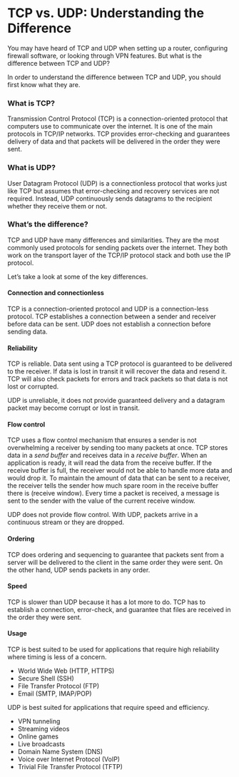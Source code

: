 # TCP vs. UDP: Understanding the Difference



You may have heard of TCP and UDP when setting up a router, configuring firewall software, or looking through VPN features. But what is the difference between TCP and UDP?

In order to understand the difference between TCP and UDP, you should first know what they are.

### What is TCP?

Transmission Control Protocol \(TCP\) is a connection-oriented protocol that computers use to communicate over the internet. It is one of the main protocols in TCP/IP networks. TCP provides error-checking and guarantees delivery of data and that packets will be delivered in the order they were sent.

### What is UDP?

User Datagram Protocol \(UDP\) is a connectionless protocol that works just like TCP but assumes that error-checking and recovery services are not required. Instead, UDP continuously sends datagrams to the recipient whether they receive them or not.

### What’s the difference?

TCP and UDP have many differences and similarities. They are the most commonly used protocols for sending packets over the internet. They both work on the transport layer of the TCP/IP protocol stack and both use the IP protocol.

Let’s take a look at some of the key differences.  
 

#### Connection and connectionless

TCP is a connection-oriented protocol and UDP is a connection-less protocol. TCP establishes a connection between a sender and receiver before data can be sent. UDP does not establish a connection before sending data.  
 

#### Reliability

TCP is reliable. Data sent using a TCP protocol is guaranteed to be delivered to the receiver. If data is lost in transit it will recover the data and resend it. TCP will also check packets for errors and track packets so that data is not lost or corrupted.

UDP is unreliable, it does not provide guaranteed delivery and a datagram packet may become corrupt or lost in transit.  
 

#### Flow control

TCP uses a flow control mechanism that ensures a sender is not overwhelming a receiver by sending too many packets at once. TCP stores data in a _send buffer_ and receives data in a _receive buffer_. When an application is ready, it will read the data from the receive buffer. If the receive buffer is full, the receiver would not be able to handle more data and would drop it. To maintain the amount of data that can be sent to a receiver, the receiver tells the sender how much spare room in the receive buffer there is \(receive window\). Every time a packet is received, a message is sent to the sender with the value of the current receive window.

UDP does not provide flow control. With UDP, packets arrive in a continuous stream or they are dropped.  
 

#### Ordering

TCP does ordering and sequencing to guarantee that packets sent from a server will be delivered to the client in the same order they were sent. On the other hand, UDP sends packets in any order.  
 

#### Speed

TCP is slower than UDP because it has a lot more to do. TCP has to establish a connection, error-check, and guarantee that files are received in the order they were sent.  
 

#### Usage

TCP is best suited to be used for applications that require high reliability where timing is less of a concern.

* World Wide Web \(HTTP, HTTPS\)
* Secure Shell \(SSH\)
* File Transfer Protocol \(FTP\)
* Email \(SMTP, IMAP/POP\)

UDP is best suited for applications that require speed and efficiency.

* VPN tunneling
* Streaming videos
* Online games
* Live broadcasts
* Domain Name System \(DNS\)
* Voice over Internet Protocol \(VoIP\)
* Trivial File Transfer Protocol \(TFTP\)

